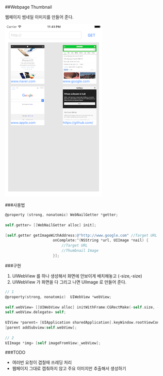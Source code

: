 ##Webpage Thumbnail

웹페이지 썸네일 이미지를 만들어 준다.

![screenshot](doc/screenshot.png)

###사용법

```objectivec
@property (strong, nonatomic) WebNailGetter *getter;

self.getter= [[WebNailGetter alloc] init];

[self.getter getImageWithAddress:@"http://www.google.com" //Target URL
                      onComplete:^(NSString *url, UIImage *nail) {
                          //Target URL
                          //Thumbnail Image
                      }];
```

###구현

1. UIWebView 를 하나 생성해서 화면에 안보이게 배치해놓고 (-size,-size)
2. UIWebView 가 화면을 다 그리고 나면 UIImage 로 만들어 준다.

```objectivec
// 1
@property(strong, nonatomic)  UIWebView *webView;

self.webView= [[UIWebView alloc] initWithFrame:CGRectMake(-self.size, -self.size, self.size, self.size)];
self.webView.delegate= self;

UIView *parent= [UIApplication sharedApplication].keyWindow.rootViewController.view;
[parent addSubview:self.webView];

// 2
UIImage *img= [self imageFromView:_webView];

```

###TODO
- 여러번 요청이 겹칠때 쓰레딩 처리
- 웹페이지 그대로 캡춰하지 않고 주요 이미지만 추출해서 생성하기
